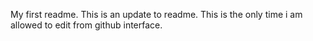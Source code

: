 My first readme.
This is an update to readme.
This is the only time i am allowed to edit from github interface.
